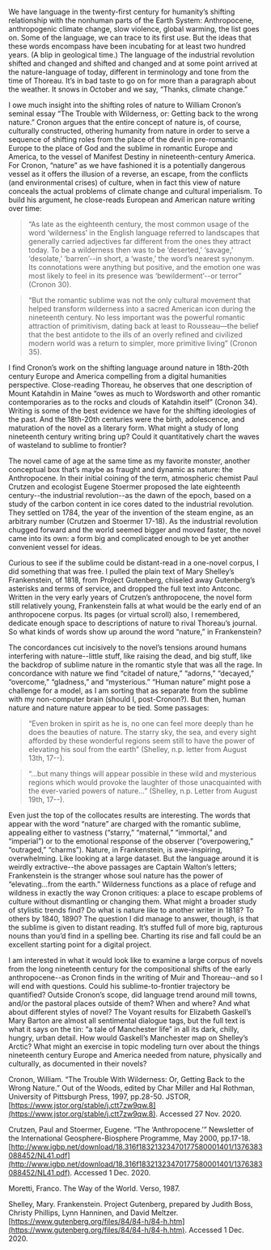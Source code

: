We have language in the twenty-first century for humanity’s shifting relationship with the nonhuman parts of the Earth System: Anthropocene, anthropogenic climate change, slow violence, global warming, the list goes on. Some of the language, we can trace to its first use. But the ideas that these words encompass have been incubating for at least two hundred years. (A blip in geological time.) The language of the industrial revolution shifted and changed and shifted and changed and at some point arrived at the nature-language of today, different in terminology and tone from the time of Thoreau. It’s in bad taste to go on for more than a paragraph about the weather. It snows in October and we say, “Thanks, climate change.”


I owe much insight into the shifting roles of nature to William Cronon’s seminal essay “The Trouble with Wilderness, or: Getting back to the wrong nature.” Cronon argues that the entire concept of nature is, of course, culturally constructed, othering humanity from nature in order to serve a sequence of shifting roles from the place of the devil in pre-romantic Europe to the place of God and the sublime in romantic Europe and America, to the vessel of Manifest Destiny in nineteenth-century America. For Cronon, “nature” as we have fashioned it is a potentially dangerous vessel as it offers the illusion of a reverse, an escape, from the conflicts (and environmental crises) of culture, when in fact this view of nature conceals the actual problems of climate change and cultural imperialism. To build his argument, he close-reads European and American nature writing over time:


> “As late as the eighteenth century, the most common usage of the word ‘wilderness’ in the English language referred to landscapes that generally carried adjectives far different from the ones they attract today. To be a wilderness then was to be ‘deserted,’ ‘savage,’ ‘desolate,’ ‘barren’--in short, a ‘waste,’ the word’s nearest synonym. Its connotations were anything but positive, and the emotion one was most likely to feel in its presence was ‘bewilderment’--or terror” (Cronon 30).


> “But the romantic sublime was not the only cultural movement that helped transform wilderness into a sacred American icon during the nineteenth century. No less important was the powerful romantic attraction of primitivism, dating back at least to Rousseau—the belief that the best antidote to the ills of an overly refined and civilized modern world was a return to simpler, more primitive living” (Cronon 35).


I find Cronon’s work on the shifting language around nature in 18th-20th century Europe and America compelling from a digital humanities perspective. Close-reading Thoreau, he observes that one description of Mount Katahdin in Maine “owes as much to Wordsworth and other romantic contemporaries as to the rocks and clouds of Katahdin itself” (Cronon 34). Writing is some of the best evidence we have for the shifting ideologies of the past. And the 18th-20th centuries were the birth, adolescence, and maturation of the novel as a literary form. What might a study of long nineteenth century writing bring up? Could it quantitatively chart the waves of wasteland to sublime to frontier?


The novel came of age at the same time as my favorite monster, another conceptual box that’s maybe as fraught and dynamic as nature: the Anthropocene. In their initial coining of the term, atmospheric chemist Paul Crutzen and ecologist Eugene Stoermer proposed the late eighteenth century--the industrial revolution--as the dawn of the epoch, based on a study of the carbon content in ice cores dated to the industrial revolution. They settled on 1784, the year of the invention of the steam engine, as an arbitrary number (Crutzen and Stoermer 17-18). As the industrial revolution chugged forward and the world seemed bigger and moved faster, the novel came into its own: a form big and complicated enough to be yet another convenient vessel for ideas. 


Curious to see if the sublime could be distant-read in a one-novel corpus, I did something that was free. I pulled the plain text of Mary Shelley’s Frankenstein, of 1818, from Project Gutenberg, chiseled away Gutenberg’s asterisks and terms of service, and dropped the full text into Antconc. Written in the very early years of Crutzen’s anthropocene, the novel form still relatively young, Frankenstein falls at what would be the early end of an anthropocene corpus. Its pages (or virtual scroll) also, I remembered, dedicate enough space to descriptions of nature to rival Thoreau’s journal. So what kinds of words show up around the word “nature,” in Frankenstein?


The concordances cut incisively to the novel’s tensions around humans interfering with nature--little stuff, like raising the dead, and big stuff, like the backdrop of sublime nature in the romantic style that was all the rage. In concordance with nature we find “citadel of nature,” “adorns,” “decayed,” “overcome,” “gladness,” and “mysterious.” “Human nature” might pose a challenge for a model, as I am sorting that as separate from the sublime with my non-computer brain (should I, post-Cronon?). But then, human nature and nature nature appear to be tied. Some passages:


> “Even broken in spirit as he is, no one can feel more deeply than he does the beauties of nature. The starry sky, the sea, and every sight afforded by these wonderful regions seem still to have the power of elevating his soul from the earth” (Shelley, n.p. letter from August 13th, 17--).

> “...but many things will appear possible in these wild and mysterious regions which would provoke the laughter of those unacquainted with the ever-varied powers of nature…” (Shelley, n.p. Letter from August 19th, 17--).


Even just the top of the collocates results are interesting. The words that appear with the word “nature” are charged with the romantic sublime, appealing either to vastness (“starry,” “maternal,” “immortal,” and “imperial”) or to the emotional response of the observer (“overpowering,” “outraged,” “charms”). Nature, in Frankenstein, is awe-inspiring, overwhelming. Like looking at a large dataset. But the language around it is weirdly extractive--the above passages are Captain Walton’s letters; Frankenstein is the stranger whose soul  nature has the power of “elevating...from the earth.” Wilderness functions as a place of refuge and wildness in exactly the way Cronon critiques: a place to escape problems of culture without dismantling or changing them. What might a broader study of stylistic trends find? Do what is nature like to another writer in 1818? To others by 1840, 1890? The question I did manage to answer, though, is that the sublime is given to distant reading. It’s stuffed full of more big, rapturous nouns than you’d find in a spelling bee. Charting its rise and fall could be an excellent starting point for a digital project.


I am interested in what it would look like to examine a large corpus of novels from the long nineteenth century for the compositional shifts of the early anthropocene--as Cronon finds in the writing of Muir and Thoreau--and so I will end with questions. Could his sublime-to-frontier trajectory be quantified? Outside Cronon’s scope, did language trend around mill towns, and/or the pastoral places outside of them? When and where? And what about different styles of novel? The Voyant results for Elizabeth Gaskell’s  Mary Barton are almost all sentimental dialogue tags, but the full text is what it says on the tin: “a tale of Manchester life” in all its dark, chilly, hungry, urban detail. How would Gaskell’s Manchester map on Shelley’s Arctic? What might an exercise in topic modeling turn over about the things nineteenth century Europe and America needed from nature, physically and culturally, as documented in their novels?



Cronon, William. “The Trouble With Wilderness: Or, Getting Back to the Wrong Nature.” Out of the Woods, edited by Char Miller and Hal Rothman, University of Pittsburgh Press, 1997, pp.28-50. JSTOR, [https://www.jstor.org/stable/j.ctt7zw9qw.8](https://www.jstor.org/stable/j.ctt7zw9qw.8). Accessed 27 Nov. 2020.

Crutzen, Paul and Stoermer, Eugene. “The ‘Anthropocene.’” Newsletter of the International Geosphere-Biosphere Programme, May 2000, pp.17-18.[http://www.igbp.net/download/18.316f18321323470177580001401/1376383088452/NL41.pdf](http://www.igbp.net/download/18.316f18321323470177580001401/1376383088452/NL41.pdf). Accessed 1 Dec. 2020.  	

Moretti, Franco. The Way of the World. Verso, 1987.

Shelley, Mary. Frankenstein. Project Gutenberg, prepared by Judith Boss, Christy Phillips, Lynn Hanninen, and David Meltzer. [https://www.gutenberg.org/files/84/84-h/84-h.htm](https://www.gutenberg.org/files/84/84-h/84-h.htm). Accessed 1 Dec. 2020.
